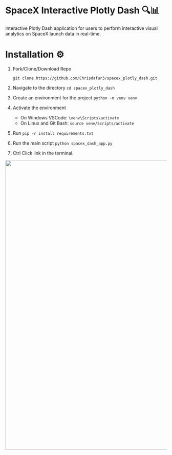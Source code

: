 # SpaceX Interactive Plotly Dash 🔍📊
Interactive Plotly Dash application for users to perform interactive visual analytics on SpaceX launch data in real-time.

# Installation ⚙️

1. Fork/Clone/Download Repo

    `git clone https://github.com/Chrisdafur3/spacex_plotly_dash.git`

2. Navigate to the directory
    `cd spacex_plotly_dash`
    
3. Create an environment for the project
    `python -m venv venv`
    
4. Activate the environment
    - On Windows VSCode: `\venv\Scripts\activate`
    - On Linux and Git Bash: `source venv/Scripts/activate`
    
5. Run `pip -r install requirements.txt`

6. Run the main script
    `python spacex_dash_app.py`

7. Ctrl Click link in the terminal.



<p align="center">
<img align="center" src=".img/carbon.svg" width="900">
</p>
